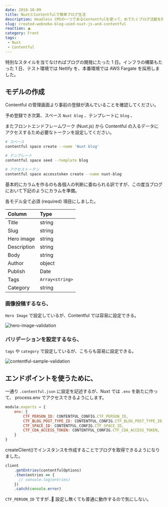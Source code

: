 ```yaml
---
date: 2018-10-09
title: NuxtとContentfulで簡単ブログ生活
description: Headless CMSの一つであるContentfulを使って、めでたくブログ活動を開始します！
slug: created-webneko-blog-used-nuxt-js-and-contentful
reaction: ⛰
category: Front
tags: 
 - Nuxt
 - Contentful
---
```


特別なスタイルを当てなければブログの開発にたった 1 日。インフラの構築もたった 1 日、テスト環境では Netlify を、本番環境では AWS Fargate を採用しました。

## モデルの作成

Contentful の管理画面より事前の登録が済んでいることを確認してください。

予め登録でき次第、スペース `Nuxt blog` 、テンプレートに `blog` 、

またフロントエンドフレームワーク (Nuxt.js) から Contentful の入るデータにアクセスするため必要なトークンを設定してください。

```bash
# スペース
contentful space create --name 'Nuxt blog'

# テンプレート
contentful space seed --template blog

# アクセストークン
contentful space accesstoken create --name nuxt-blog
```

基本的にカラムを作るのも各個人の判断に委ねられる訳ですが、この度当ブログにおいて下記のようにカラムを準備。

各モデル全て必須 (required) 項目にしました。

| Column | Type |
|:---|:---|
| Title | string |
| Slug | string |
| Hero image | string |
| Description | string |
| Body | string |
| Author | object |
| Publish | Date |
| Tags | `Array<string>` |
| Category | string |

### 画像投稿するなら、

`Hero Image` で設定しているが、Contentful では容易に設定できる。

![hero-image-validation](//images.ctfassets.net/gzkue3szf85p/5CqKvCUhHWBN2E2l2DRyhd/cdb2175dbf94264790446a5e6e7d5b84/hero-image-validation.png)

### バリデーションを設定するなら、

`tags` や `category` で設定しているが、こちらも容易に設定できる。

![contentful-sample-validation](//images.ctfassets.net/gzkue3szf85p/2Qiw4INb33OoJATP6Ri2o1/59757c0d3f8e336becc7d8feda962250/contentful-sample-validation.png)

## エンドポイントを使うために、

一通り `.contentful.json` に設定を記述するが、Nuxt では `.env` を新たに作って、 process.env でアクセスできるようにします。

```nuxt.config.js
module.exports = {
    env: {
        CTF_PERSON_ID: CONTENTFUL_CONFIG.CTF_PERSON_ID,
        CTF_BLOG_POST_TYPE_ID: CONTENTFUL_CONFIG.CTF_BLOG_POST_TYPE_ID,
        CTF_SPACE_ID: CONTENTFUL_CONFIG.CTF_SPACE_ID,
        CTF_CDA_ACCESS_TOKEN: CONTENTFUL_CONFIG.CTF_CDA_ACCESS_TOKEN,
    }
}
```

createClient()でインスタンスを作成することでブログを取得できるようになりました。

```plugins/contentful.js
client
    .getEntries(contentfulOptions)
    .then(entries => {
      // console.log(entries)
    })
    .catch(console.error)
```

`CTF_PERSON_ID` ですが..🤔 設定し無くても普通に動作するので気にしない。
